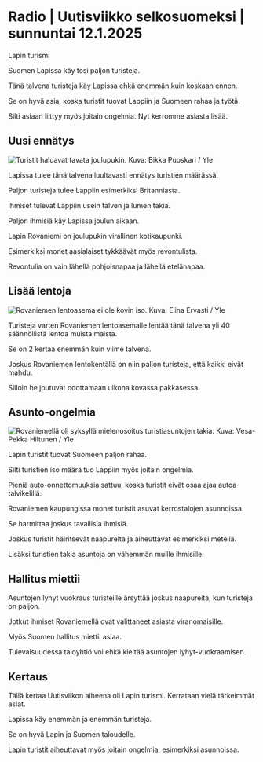 # Radio \| Uutisviikko selkosuomeksi \| sunnuntai 12.1.2025

Lapin turismi

Suomen Lapissa käy tosi paljon turisteja.

Tänä talvena turisteja käy Lapissa ehkä enemmän kuin koskaan ennen.

Se on hyvä asia, koska turistit tuovat Lappiin ja Suomeen rahaa ja työtä.

Silti asiaan liittyy myös joitain ongelmia. Nyt kerromme asiasta lisää.

## Uusi ennätys

![Turistit haluavat tavata joulupukin. Kuva: Bikka Puoskari / Yle](https://images.cdn.yle.fi/image/upload/c_crop,h_2268,w_4032,x_0,y_246/ar_1.7777777777777777,c_fill,g_faces,h_431,w_767/dpr_1.0/q_auto:eco/f_auto/fl_lossy/v1629291077/39-843442611d01286dcb2)

Lapissa tulee tänä talvena luultavasti ennätys turistien määrässä.

Paljon turisteja tulee Lappiin esimerkiksi Britanniasta.

Ihmiset tulevat Lappiin usein talven ja lumen takia.

Paljon ihmisiä käy Lapissa joulun aikaan.

Lapin Rovaniemi on joulupukin virallinen kotikaupunki.

Esimerkiksi monet aasialaiset tykkäävät myös revontulista.

Revontulia on vain lähellä pohjoisnapaa ja lähellä etelänapaa.

## Lisää lentoja

![Rovaniemen lentoasema ei ole kovin iso. Kuva: Elina Ervasti / Yle](https://images.cdn.yle.fi/image/upload/c_crop,h_3496,w_6238,x_0,y_0/ar_1.7777777777777777,c_fill,g_faces,h_431,w_767/dpr_1.0/q_auto:eco/f_auto/fl_lossy/v1735903991/39-14020486777c8676c284)

Turisteja varten Rovaniemen lentoasemalle lentää tänä talvena yli 40 säännöllistä lentoa muista maista.

Se on 2 kertaa enemmän kuin viime talvena.

Joskus Rovaniemen lentokentällä on niin paljon turisteja, että kaikki eivät mahdu.

Silloin he joutuvat odottamaan ulkona kovassa pakkasessa.

## Asunto-ongelmia

![Rovaniemellä oli syksyllä mielenosoitus turistiasuntojen takia. Kuva: Vesa-Pekka Hiltunen / Yle](https://images.cdn.yle.fi/image/upload/c_crop,h_3375,w_6000,x_0,y_222/ar_1.7777777777777777,c_fill,g_faces,h_431,w_767/dpr_1.0/q_auto:eco/f_auto/fl_lossy/v1725467447/39-134373666d88a90c2903)

Lapin turistit tuovat Suomeen paljon rahaa.

Silti turistien iso määrä tuo Lappiin myös joitain ongelmia.

Pieniä auto-onnettomuuksia sattuu, koska turistit eivät osaa ajaa autoa talvikelillä.

Rovaniemen kaupungissa monet turistit asuvat kerrostalojen asunnoissa.

Se harmittaa joskus tavallisia ihmisiä.

Joskus turistit häiritsevät naapureita ja aiheuttavat esimerkiksi meteliä.

Lisäksi turistien takia asuntoja on vähemmän muille ihmisille.

## Hallitus miettii

Asuntojen lyhyt vuokraus turisteille ärsyttää joskus naapureita, kun turisteja on paljon.

Jotkut ihmiset Rovaniemellä ovat valittaneet asiasta viranomaisille.

Myös Suomen hallitus miettii asiaa.

Tulevaisuudessa taloyhtiö voi ehkä kieltää asuntojen lyhyt-vuokraamisen.

## Kertaus

Tällä kertaa Uutisviikon aiheena oli Lapin turismi. Kerrataan vielä tärkeimmät asiat.

Lapissa käy enemmän ja enemmän turisteja.

Se on hyvä Lapin ja Suomen taloudelle.

Lapin turistit aiheuttavat myös joitain ongelmia, esimerkiksi asunnoissa.

